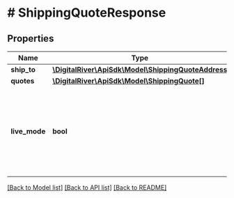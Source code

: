 # # ShippingQuoteResponse

## Properties

Name | Type | Description | Notes
------------ | ------------- | ------------- | -------------
**ship_to** | [**\DigitalRiver\ApiSdk\Model\ShippingQuoteAddress**](ShippingQuoteAddress.md) |  | [optional] 
**quotes** | [**\DigitalRiver\ApiSdk\Model\ShippingQuote[]**](ShippingQuote.md) |  | [optional] 
**live_mode** | **bool** | Has the value true if the object exists in live mode or the value false if the object exists in test mode. | [optional] 

[[Back to Model list]](../../README.md#documentation-for-models) [[Back to API list]](../../README.md#documentation-for-api-endpoints) [[Back to README]](../../README.md)


